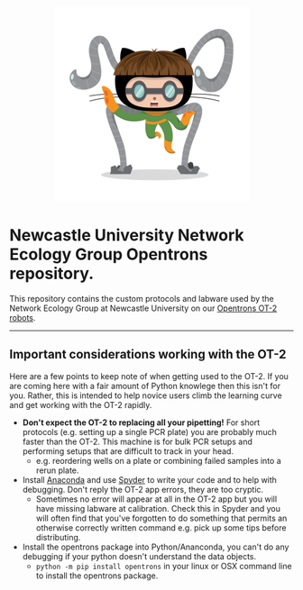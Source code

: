<p align="center">
<img src="https://github.com/NewcastleUni-NetworkEcologyGroup/Opentrons/blob/master/images/droctocat.png">
</p>

# Newcastle University Network Ecology Group Opentrons repository.

This repository contains the custom protocols and labware used by the Network Ecology Group at Newcastle University on our [Opentrons OT-2 robots](https://opentrons.com/ot-2).
***

## Important considerations working with the OT-2
Here are a few points to keep note of when getting used to the OT-2. If you are coming here with a fair amount of Python knowlege then this isn't for you. Rather, this is intended to help novice users climb the learning curve and get working with the OT-2 rapidly.

* **Don't expect the OT-2 to replacing all your pipetting!** For short protocols (e.g. setting up a single PCR plate) you are probably much faster than the OT-2. This machine is for bulk PCR setups and performing setups that are difficult to track in your head. 
    + e.g. reordering wells on a plate or combining failed samples into a rerun plate.
* Install [Anaconda](https://www.anaconda.com/) and use [Spyder](https://www.spyder-ide.org/) to write your code and to help with debugging. Don't reply the OT-2 app errors, they are too cryptic.
    + Sometimes no error will appear at all in the OT-2 app but you will have missing labware at calibration. Check this in Spyder and you will often find that you've forgotten to do something that permits an otherwise correctly written command e.g. pick up some tips before distributing.
* Install the opentrons package into Python/Ananconda, you can't do any debugging if your python doesn't understand the data objects.
    + `python -m pip install opentrons` in your linux or OSX command line to install the opentrons package.
